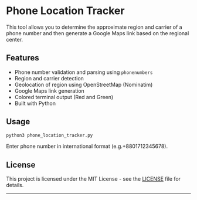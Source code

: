 # Phone Location Tracker

This tool allows you to determine the approximate region and carrier of a phone number and then generate a Google Maps link based on the regional center.

## Features

- Phone number validation and parsing using `phonenumbers`
- Region and carrier detection
- Geolocation of region using OpenStreetMap (Nominatim)
- Google Maps link generation
- Colored terminal output (Red and Green)
- Built with Python

## Usage

```bash
python3 phone_location_tracker.py
```

Enter phone number in international format (e.g.+8801712345678).

## License

This project is licensed under the MIT License - see the [LICENSE](LICENSE) file for details.

---
